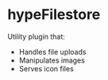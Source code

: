 hypeFilestore
=============

Utility plugin that:
* Handles file uploads
* Manipulates images
* Serves icon files

